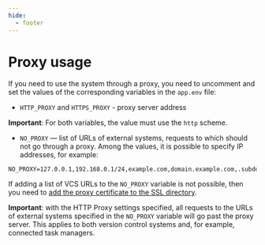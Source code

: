 ```yaml
---
hide:
  - footer
---
```

# Proxy usage

If you need to use the system through a proxy, you need to uncomment and set the values of the corresponding variables in the `app.env` file:

  - `HTTP_PROXY` and `HTTPS_PROXY` - proxy server address

 **Important**: For both variables, the value must use the `http` scheme.

  - `NO_PROXY` — list of URLs of external systems, requests to which should not go through a proxy. Among the values, it is possible to specify IP addresses, for example:

  ```
  NO_PROXY=127.0.0.1,192.168.0.1/24,example.com,domain.example.com,.subdomain.example.com
  ```

If adding a list of VCS URLs to the `NO_PROXY` variable is not possible, then you need to [add the proxy certificate to the SSL directory](/on-premise/self-signed-ssl.en).

**Important**: with the HTTP Proxy settings specified, all requests to the URLs of external systems specified in the `NO_PROXY` variable will go past the proxy server. This applies to both version control systems and, for example, connected task managers.
